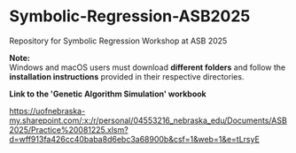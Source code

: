 # Symbolic-Regression-ASB2025
Repository for Symbolic Regression Workshop at ASB 2025

**Note:**  
Windows and macOS users must download **different folders** and follow the **installation instructions** provided in their respective directories.

**Link to the 'Genetic Algorithm Simulation' workbook**

https://uofnebraska-my.sharepoint.com/:x:/r/personal/04553216_nebraska_edu/Documents/ASB2025/Practice%20081225.xlsm?d=wff913fa426cc40baba8d6ebc3a68900b&csf=1&web=1&e=tLrsyE
